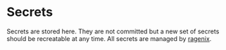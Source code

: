 # Secrets

Secrets are stored here. They are not committed but a new set of secrets should
be recreatable at any time. All secrets are managed by
[ragenix](https://github.com/yaxitech/ragenix).
